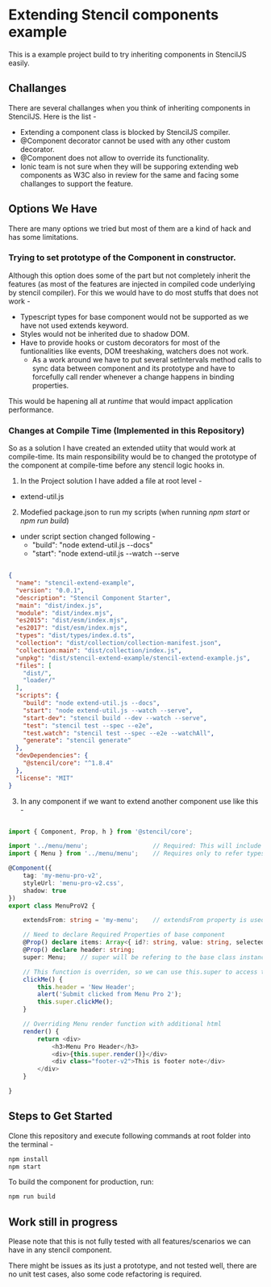 # Extending Stencil components example

This is a example project build to try inheriting components in StencilJS easily.

## Challanges

There are several challanges when you think of inheriting components in StencilJS. Here is the list -

* Extending a component class is blocked by StencilJS compiler.
* @Component decorator cannot be used with any other custom decorator.
* @Component does not allow to override its functionality.
* Ionic team is not sure when they will be supporing extending web components as W3C also in review for the same and facing some challanges to support the feature.

## Options We Have

There are many options we tried but most of them are a kind of hack and has some limitations.

### Trying to set prototype of the Component in constructor.

Although this option does some of the part but not completely inherit the features (as most of the features are injected in compiled code underlying by stencil compiler).
For this we would have to do most stuffs that does not work -
- Typescript types for base component would not be supported as we have not used extends keyword.
- Styles would not be inherited due to shadow DOM.
- Have to provide hooks or custom decorators for most of the funtionalities like events, DOM treeshaking, watchers does not work.
  - As a work around we have to put several setIntervals method calls to sync data between component and its prototype and have to forcefully call render whenever a change happens in binding properties.

This would be hapening all at *runtime* that would impact application performance.

### Changes at Compile Time (Implemented in this Repository)

So as a solution I have created an extended utiity that would work at compile-time.
Its main responsibility would be to changed the prototype of the component at compile-time before any stencil logic hooks in.

1. In the Project solution I have added a file at root level -
- extend-util.js

2. Modefied package.json to run my scripts (when running *npm start* or *npm run build*)
- under script section changed following -
  - "build": "node extend-util.js --docs"
  - "start": "node extend-util.js --watch --serve

```json

{
  "name": "stencil-extend-example",
  "version": "0.0.1",
  "description": "Stencil Component Starter",
  "main": "dist/index.js",
  "module": "dist/index.mjs",
  "es2015": "dist/esm/index.mjs",
  "es2017": "dist/esm/index.mjs",
  "types": "dist/types/index.d.ts",
  "collection": "dist/collection/collection-manifest.json",
  "collection:main": "dist/collection/index.js",
  "unpkg": "dist/stencil-extend-example/stencil-extend-example.js",
  "files": [
    "dist/",
    "loader/"
  ],
  "scripts": {
    "build": "node extend-util.js --docs",
    "start": "node extend-util.js --watch --serve",
    "start-dev": "stencil build --dev --watch --serve",
    "test": "stencil test --spec --e2e",
    "test.watch": "stencil test --spec --e2e --watchAll",
    "generate": "stencil generate"
  },
  "devDependencies": {
    "@stencil/core": "^1.8.4"
  },
  "license": "MIT"
}


```

3. In any component if we want to extend another component use like this -

```typescript

import { Component, Prop, h } from '@stencil/core';

import '../menu/menu';                  // Required: This will include the Extending component in same bundle.
import { Menu } from '../menu/menu';    // Requires only to refer types of base class

@Component({
    tag: 'my-menu-pro-v2',
    styleUrl: 'menu-pro-v2.css',
    shadow: true
})
export class MenuProV2 {

    extendsFrom: string = 'my-menu';    // extendsFrom property is used to define extending features from 'my-menu' component.

    // Need to declare Required Properties of base component
    @Prop() declare items: Array<{ id?: string, value: string, selected?: boolean }>;
    @Prop() declare header: string;
    super: Menu;    // super will be refering to the base class instance

    // This function is overriden, so we can use this.super to access the base method functionality.
    clickMe() {
        this.header = 'New Header';
        alert('Submit clicked from Menu Pro 2');
        this.super.clickMe();
    }

    // Overriding Menu render function with additional html
    render() {
        return <div>
            <h3>Menu Pro Header</h3>
            <div>{this.super.render()}</div>
            <div class="footer-v2">This is footer note</div>
        </div>
    }

}

```

## Steps to Get Started

Clone this repository and execute following commands at root folder into the terminal -

```bash
npm install
npm start
```

To build the component for production, run:

```bash
npm run build
```

## Work still in progress

Please note that this is not fully tested with all features/scenarios we can have in any stencil component.

There might be issues as its just a prototype, and not tested well, there are no unit test cases, also some code refactoring is required.

